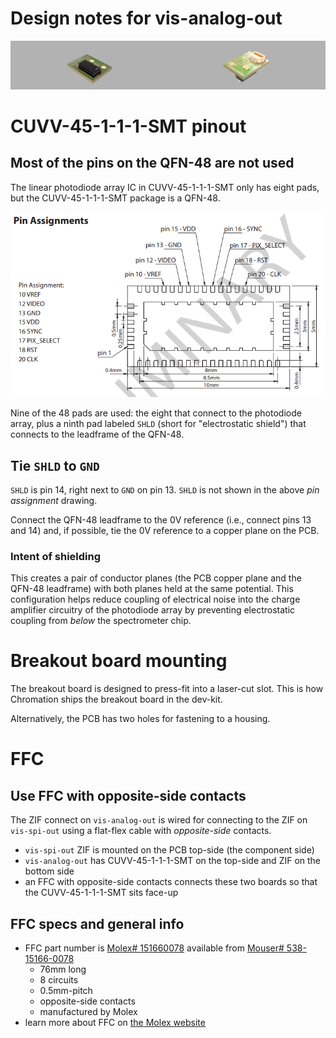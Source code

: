 # Design notes for vis-analog-out

![render](render/pcb.png)

# CUVV-45-1-1-1-SMT pinout

## Most of the pins on the QFN-48 are not used

The linear photodiode array IC in CUVV-45-1-1-1-SMT only has
eight pads, but the CUVV-45-1-1-1-SMT package is a QFN-48.

![pin assignment](img/pinout.PNG)

Nine of the 48 pads are used: the eight that connect to the
photodiode array, plus a ninth pad labeled `SHLD` (short for
"electrostatic shield") that connects to the leadframe of the
QFN-48.

## Tie `SHLD` to `GND`

`SHLD` is pin 14, right next to `GND` on pin 13. `SHLD` is not
shown in the above *pin assignment* drawing.

Connect the QFN-48 leadframe to the 0V reference (i.e., connect
pins 13 and 14) and, if possible, tie the 0V reference to a
copper plane on the PCB.

### Intent of shielding

This creates a pair of conductor planes (the PCB copper plane and
the QFN-48 leadframe) with both planes held at the same
potential. This configuration helps reduce coupling of electrical
noise into the charge amplifier circuitry of the photodiode array
by preventing electrostatic coupling from *below* the
spectrometer chip.

# Breakout board mounting

The breakout board is designed to press-fit into a laser-cut
slot. This is how Chromation ships the breakout board in the
dev-kit.

Alternatively, the PCB has two holes for fastening to a housing.

# FFC

## Use FFC with opposite-side contacts

The ZIF connect on `vis-analog-out` is wired for connecting to
the ZIF on `vis-spi-out` using a flat-flex cable with
*opposite-side* contacts.

- `vis-spi-out` ZIF is mounted on the PCB top-side (the component
  side)
- `vis-analog-out` has CUVV-45-1-1-1-SMT on the top-side and ZIF
  on the bottom side
- an FFC with opposite-side contacts connects these two boards so
  that the CUVV-45-1-1-1-SMT sits face-up

## FFC specs and general info

- FFC part number is [Molex# 151660078](https://www.molex.com/molex/products/part-detail/cable/0151660078) available from [Mouser# 538-15166-0078](https://www.mouser.com/productdetail/molex/15166-0078?qs=N2VrfF4LzQfpdYEI7OsWCw%3D%3D)
    - 76mm long
    - 8 circuits
    - 0.5mm-pitch
    - opposite-side contacts
    - manufactured by Molex
- learn more about FFC on [the Molex
  website](https://www.molex.com/molex/products/family/premoflex)

